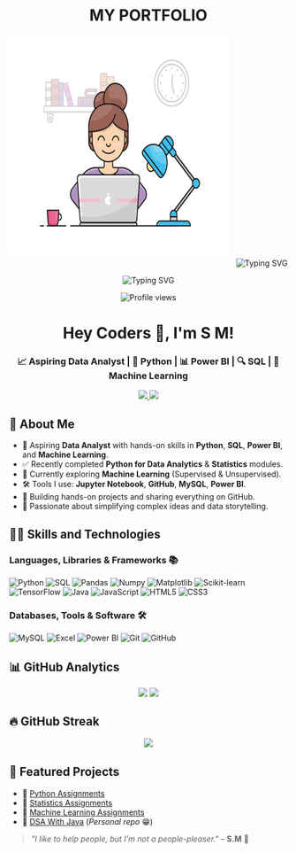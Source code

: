 <h1 align="center"> MY PORTFOLIO</h1>


<div>
  <div align="left"><img width="400" height="400" alt="image" src="https://raw.githubusercontent.com/sandhya-verma-aiml/Sandhya-verma-aiml/main/assets/gif/assetas6.gif" /></div>
  <div align="right"> <img src="https://readme-typing-svg.herokuapp.com?font=Fira+Code&duration=3000&pause=1000&center=true&vCenter=true&width=500&lines=👩‍💻+Turning+Data+into+Insights!;📚+Learning+Python%2C+SQL%2C+Power+BI;🚀+Building+Projects+and+Sharing+on+GitHub;🔗+Connect+and+Grow+Together!" alt="Typing SVG" /></div>
</div>

<p align="center">
  <img src="https://readme-typing-svg.herokuapp.com?font=Fira+Code&duration=3000&pause=1000&center=true&vCenter=true&width=500&lines=👩‍💻+Turning+Data+into+Insights!;📚+Learning+Python%2C+SQL%2C+Power+BI;🚀+Building+Projects+and+Sharing+on+GitHub;🔗+Connect+and+Grow+Together!" alt="Typing SVG" />
</p>

<p align="center">
  <img src="https://komarev.com/ghpvc/?username=CoderSugata&color=ff0000" alt="Profile views"/>
</p>

<h1 align="center">Hey Coders 👋, I'm S M!</h1>
<h3 align="center">📈 Aspiring Data Analyst | 🐍 Python | 📊 Power BI | 🔍 SQL | 🧠 Machine Learning </h3>

<p align="center">
  <a href="https://www.linkedin.com/in/sugatamondal/">
    <img src="https://img.shields.io/badge/-LinkedIn-0077B5?style=for-the-badge&logo=linkedin&logoColor=white"/>
  </a>
  <a href="https://www.instagram.com/sugata_12/">
    <img src="https://img.shields.io/badge/-Instagram-E4405F?style=for-the-badge&logo=instagram&logoColor=white"/>
  </a>
</p>

## 🚀 About Me  

- 👋 Aspiring **Data Analyst** with hands-on skills in **Python**, **SQL**, **Power BI**, and **Machine Learning**.  
- ✅ Recently completed **Python for Data Analytics** & **Statistics** modules.  
- 🤖 Currently exploring **Machine Learning** (Supervised & Unsupervised).  
- 🛠️ Tools I use: **Jupyter Notebook**, **GitHub**, **MySQL**, **Power BI**.  
- 📂 Building hands-on projects and sharing everything on GitHub.  
- 💬 Passionate about simplifying complex ideas and data storytelling.  

## 🧑‍💻 Skills and Technologies  

### **Languages, Libraries & Frameworks** 📚  
![Python](https://img.shields.io/badge/Python-3776AB?style=for-the-badge&logo=python&logoColor=white) ![SQL](https://img.shields.io/badge/SQL-4479A1?style=for-the-badge&logo=postgresql&logoColor=white) ![Pandas](https://img.shields.io/badge/Pandas-150458?style=for-the-badge&logo=pandas&logoColor=white) ![Numpy](https://img.shields.io/badge/Numpy-013243?style=for-the-badge&logo=numpy&logoColor=white) ![Matplotlib](https://img.shields.io/badge/Matplotlib-000000?style=for-the-badge&logo=plotly&logoColor=white) ![Scikit-learn](https://img.shields.io/badge/Scikit--learn-F7931E?style=for-the-badge&logo=scikitlearn&logoColor=white) ![TensorFlow](https://img.shields.io/badge/TensorFlow-FF6F00?style=for-the-badge&logo=tensorflow&logoColor=white) ![Java](https://img.shields.io/badge/Java-007396?style=for-the-badge&logo=java&logoColor=white) ![JavaScript](https://img.shields.io/badge/JavaScript-FFB81C?style=for-the-badge&logo=javascript&logoColor=black) ![HTML5](https://img.shields.io/badge/HTML5-E34F26?style=for-the-badge&logo=html5&logoColor=white) ![CSS3](https://img.shields.io/badge/CSS3-1572B6?style=for-the-badge&logo=css3&logoColor=white)  

### **Databases, Tools & Software** 🛠️  
![MySQL](https://img.shields.io/badge/MySQL-4479A1?style=for-the-badge&logo=mysql&logoColor=white) ![Excel](https://img.shields.io/badge/Excel-217346?style=for-the-badge&logo=microsoft-excel&logoColor=white) ![Power BI](https://img.shields.io/badge/Power%20BI-F2C811?style=for-the-badge&logo=powerbi&logoColor=black) ![Git](https://img.shields.io/badge/Git-F05032?style=for-the-badge&logo=git&logoColor=white) ![GitHub](https://img.shields.io/badge/GitHub-181717?style=for-the-badge&logo=github&logoColor=white)  

## 📊 GitHub Analytics  

<p align="center">
  <img height="160" src="https://github-readme-stats.vercel.app/api?username=CoderSugata&show_icons=true&theme=tokyonight&hide_border=true"/>
  <img height="160" src="https://github-readme-stats.vercel.app/api/top-langs/?username=CoderSugata&layout=compact&theme=tokyonight&hide_border=true"/>
</p>  

## 🔥 GitHub Streak  
<p align="center">
  <img src="https://streak-stats.demolab.com?user=CoderSugata&theme=radical&hide_border=true" />
</p>

## 📌 Featured Projects  

- 📂 [Python Assignments](https://github.com/CoderSugata/PythonAssignments)  
- 📂 [Statistics Assignments](https://github.com/CoderSugata/StatisticsAssignments)  
- 📂 [Machine Learning Assignments](https://github.com/CoderSugata/MachineLearningAssignments)  
- 📂 [DSA With Java](https://github.com/CoderSugata/DSAwithJava) (_Personal repo_ 😁)  

> _"I like to help people, but I'm not a people-pleaser."_ – **S.M** 🧿  
